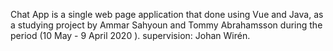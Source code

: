 Chat App is a single web page application that done using Vue and Java,
as a studying project by Ammar Sahyoun and Tommy Abrahamsson during the period (10 May - 9 April 2020 ). 
supervision: Johan Wirén.
